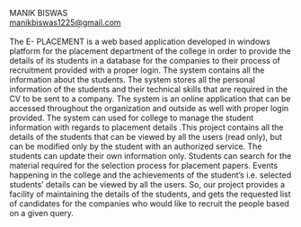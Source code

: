 MANIK BISWAS <br>
manikbiswas1225@gmail.com <br><br>
The E- PLACEMENT is a web based application developed in windows
platform for the placement department of the college in order to
provide the details of its students in a database for the companies to
their process of recruitment provided with a proper login. The system
contains all the information about the students. The system stores
all the personal information of the students and their technical skills
that are required in the CV to be sent to a company. The system is an
online application that can be accessed throughout the organization
and outside as well with proper login provided. The system can used
for college to manage the student information with regards to
placement details .This project contains all the details of the
students that can be viewed by all the users (read only), but can be
modified only by the student with an authorized service. The
students can update their own information only. Students can search
for the material required for the selection process for placement
papers. Events happening in the college and the achievements of the
student’s i.e. selected students’ details can be viewed by all the
users. So, our project provides a facility of maintaining the details of
the students, and gets the requested list of candidates for the
companies who would like to recruit the people based on a given
query.
